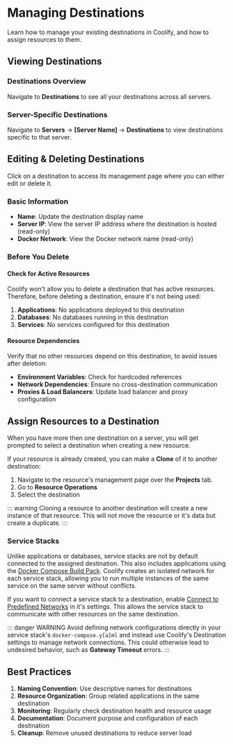# Managing Destinations

Learn how to manage your existing destinations in Coolify, and how to assign resources to them.

## Viewing Destinations

### Destinations Overview

Navigate to **Destinations** to see all your destinations across all servers.
<ZoomableImage src="/docs/images/destinations/destinations-overview.webp" />

### Server-Specific Destinations

Navigate to **Servers** → **[Server Name]** → **Destinations** to view destinations specific to that server.
<ZoomableImage src="/docs/images/destinations/destinations-server-overview.webp" />

## Editing & Deleting Destinations

Click on a destination to access its management page where you can either edit or delete it.

<ZoomableImage src="/docs/images/destinations/destinations-settings.webp" />

### Basic Information

- **Name**: Update the destination display name
- **Server IP**: View the server IP address where the destination is hosted (read-only)
- **Docker Network**: View the Docker network name (read-only)

### Before You Delete

#### Check for Active Resources

Coolify won't allow you to delete a destination that has active resources. Therefore, before deleting a destination, ensure it's not being used:

1. **Applications**: No applications deployed to this destination
2. **Databases**: No databases running in this destination
3. **Services**: No services configured for this destination

#### Resource Dependencies

Verify that no other resources depend on this destination, to avoid issues after deletion:

- **Environment Variables**: Check for hardcoded references
- **Network Dependencies**: Ensure no cross-destination communication
- **Proxies & Load Balancers**: Update load balancer and proxy configuration

## Assign Resources to a Destination

When you have more then one destination on a server, you will get prompted to select a destination when creating a new resource.

<ZoomableImage src="/docs/images/destinations/destinations-selection.webp" />

If your resource is already created, you can make a **Clone** of it to another destination:

<ZoomableImage src="/docs/images/destinations/destinations-clone.webp" />

1. Navigate to the resource's management page over the **Projects** tab.
2. Go to **Resource Operations**
3. Select the destination

::: warning
Cloning a resource to another destination will create a new instance of that resource. This will not move the resource or it's data but create a duplicate.
:::

### Service Stacks

Unlike applications or databases, service stacks are not by default connected to the assigned destination. This also includes applications using the [Docker Compose Build Pack](/builds/packs/docker-compose). Coolify creates an isolated network for each service stack, allowing you to run multiple instances of the same service on the same server without conflicts.

If you want to connect a service stack to a destination, enable [Connect to Predefined Networks](/knowledge-base/docker/compose#connect-to-predefined-networks) in it's settings. This allows the service stack to communicate with other resources on the same destination.

::: danger WARNING
Avoid defining network configurations directly in your service stack's `docker-compose.y[a]ml` and instead use Coolify's Destination settings to manage network connections. This could otherwise lead to undesired behavior, such as **Gateway Timeout** errors.
:::

## Best Practices

1. **Naming Convention**: Use descriptive names for destinations
2. **Resource Organization**: Group related applications in the same destination
3. **Monitoring**: Regularly check destination health and resource usage
4. **Documentation**: Document purpose and configuration of each destination
5. **Cleanup**: Remove unused destinations to reduce server load

